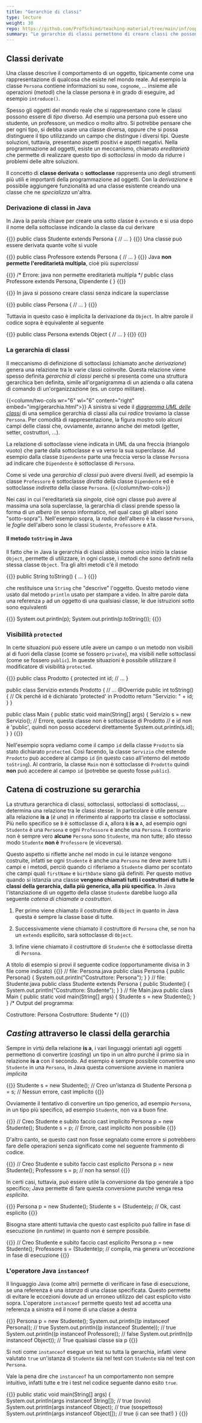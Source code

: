 ```yaml
---
title: "Gerarchie di classi"
type: lecture
weight: 30
repo: https://github.com/ProfSchimd/teaching-material/tree/main/inf/oop
summary: "Le gerarchie di classi permettono di creare classi che possono cambiare ed adattare il loro comportamento secondo le esigenze."
---
```


## Classi derivate
Una classe descrive il comportamento di un oggetto, tipicamente come una rappresentazione di
qualcosa che esiste nel mondo reale. Ad esempio la classe `Persona` contiene informazioni su
`nome`, `cognome`, ... insieme alle operazioni (*metodi*) che la classe persona è in grado
di eseguire, ad esempio `introduce()`.

Spesso gli oggetti del mondo reale che si rappresentano cone le classi possono essere di *tipo*
diverso. Ad esempio una persona può essere uno studente, un professore, un medico o molto altro.
Si potrebbe pensare che per ogni tipo, si debba usare una classe diversa, oppure che si possa
distinguere il tipo utilizzando un campo che distingue i diversi tipi. Queste soluzioni, tuttavia,
presentano aspetti positivi e aspetti negativi. Nella programmazione ad oggetti, esiste un
meccanismo, chiamato *ereditarietà* che permette di realizzare questo tipo di *sottoclassi* in
modo da ridurre i problemi delle altre soluzioni.

Il concetto di **classe derivata** o **sottoclasse** rappresenta uno degli strumenti più utili
e importanti della programmazione ad oggetti. Con la *derivazione* è possibile aggiungere
funzionalità ad una classe esistente creando una classe che ne *specializza* un'altra.

### Derivazione di classi in Java
In Java la parola chiave per creare una sotto classe è `extends` e si usa dopo il nome della
sottoclasse indicando la classe da cui derivare

{{<highlight java>}}
public class Studente extends Persona {
    // ...
}
{{</highlight>}}
Una classe può essere derivata quante volte si vuole

{{<highlight Java>}}
public class Professore extends Persona {
    // ...
}
{{</highlight>}}
Java **non permette l'ereditarietà multipla**, cioè più *superclassi*

{{<highlight java>}}
/* Errore: java non permette ereditarietà multipla */
public class Professore extends Persona, Dipendente {
}
{{</highlight>}}

{{<attention>}}
In java si possono creare classi senza indicare la superclasse

{{<highlight java>}}
public class Persona {
    // ...
}
{{</highlight>}}

Tuttavia in questo caso è implicita la derivazione da `Object`. In altre parole
il codice sopra è equivalente al seguente

{{<highlight java>}}
public class Persona extends Object {
    // ...
}
{{</highlight>}}
{{</attention>}}

### La **gerarchia** di classi
Il meccanismo di definizione di sottoclassi (chiamato anche *derivazione*) genera una
relazione tra le varie classi coinvolte. Questa relazione viene spesso definita
*gerarchia di classi* perché si presenta come una struttura gerarchica ben definita,
simile all'organigramma di un azienda o alla catena di comando di un'organizzazione
(es. un corpo militare). 

{{<column/two-cols wr="6" wl="6" content="right" embed="img/gerarchia.html">}}
A sinistra si vede il [*diagramma UML delle classi*]() di una semplice gerarchia
di classi alla cui *radice* troviamo la classe `Persona`. Per comodità di rappresentazione,
la figura mostro solo alcuni campi delle classi che, ovviamente, avranno anche dei
metodi (getter, setter, costruttori, ...).

La relazione di sottoclasse viene indicata in UML da una freccia (triangolo vuoto) che
parte dalla sottoclasse e va verso la sua superclasse. Ad esempio dalla classe `Dipendente`
parte una freccia verso la classe `Persona` ad indicare che `Dipendente` è sottoclasse di
`Persona`.

Come si vede una *gerarchia di classi* può avere diversi *livelli*, ad esempio la classe
`Professore` è sottoclasse *diretta* della classe `Dipendente` ed è sottoclasse *indiretta*
della classe `Persona`.
{{</column/two-cols>}}

Nei casi in cui l'ereditarietà sia *singola*, cioè ogni classe può avere al massima una
sola superclasse, la gerarchia di classi prende spesso la forma di un *albero* (in senso
informatico, nel qual caso gli alberi sono "sotto-sopra"). Nell'esempio sopra, la *radice*
dell'albero è la classe `Persona`, le *foglie* dell'albero sono le classi `Studente`,
`Professore` e `ATA`.

#### Il metodo `toString` in Java
Il fatto che in Java la gerarchia di classi abbia come unico inizio la classe `Object`,
permette di utilizzare, in ogni classe, i metodi che sono definiti nella stessa classe
`Object`. Tra gli altri metodi c'è il metodo

{{<highlight java>}}
public String toString() { ... }
{{</highlight>}}

che restituisce una `String` che "descrive" l'oggetto. Questo metodo viene usato dal
metodo `println` usato per stampare a video. In altre parole data una referenza `p`
ad un oggetto di una qualsiasi classe, le due istruzioni sotto sono equivalenti

{{<highlight java>}}
System.out.println(p);
System.out.println(p.toString());
{{</highlight>}}

### Visibilità `protected`
In certe situazioni può essere utile avere un campo o un metodo non visibili al di
fuori della classe (come se fossero `private`), ma visibili nelle sottoclassi (come
se fossero `public`). In queste situazioni è possibile utilizzare il modificatore di
visibilità `protected`.

{{<highlight java>}}
public class Prodotto {
    protected int id;
    // ...
}

public class Servizio extends Prodotto {
    // ...
    @Override
    public int toString() {
        // Ok perché id è dichiarato 'protected' in Prodotto
        return "Servizio: " + id;
    }
}

public class Main {
    public static void main(String[] args) {
        Servizio s = new Servizio();
        // Errore, questa classe non è sottoclasse di Prodotto
        // e id non è 'public', quindi non posso accedervi direttamente
        System.out.println(s.id);
    }
}
{{</highlight>}}

Nell'esempio sopra vediamo come il campo `id` della classe `Prodotto` sia stato
dichiarato `protected`. Così facendo, la classe `Servizio` che estende `Prodotto`
può accedere al campo `id` (in questo caso all'interno del metodo `toString`).
Al contrario, la classe `Main` non è sottoclasse di `Prodotto` quindi **non**
può accedere al campo `id` (potrebbe se questo fosse `public`).

## Catena di costruzione su gerarchia
La struttura gerarchica di classi, sottoclassi, sottoclassi di sottoclassi, ...
determina una relazione tra le classi stesse. In particolare è utile pensare alla
relazione **is a** (*è una*) in riferimento al rapporto tra classe e sottoclassi.
Più nello specifico se `B` è sottoclasse di `A`, allora `B` **is a** `A`, ad
esempio ogni `Studente` è una `Persona` e ogni `Professore` è anche una `Persona`.
Il contrario non è sempre vero **alcune** `Persona` sono `Studente`, ma non tutte;
allo stesso modo `Studente` **non è** `Professore` (e viceversa).

Questo aspetto si riflette anche nel modo in cui le istanze vengono costruite, infatti
se ogni `Studente` è anche una `Persona` ne deve avere tutti i campi e i metodi,
perciò quando ci riferiamo a `Studente` diamo per scontato che campi quali `firstName`
e `birthDate` siano già definiti. Per questo motivo quando si istanzia una classe
**vengono chiamati tutti i costruttori di tutte le classi della gerarchia, dalla
più generica, alla più specifica**. In Java l'istanziazione di un oggetto della classe
`Studente` darebbe luogo alla seguente *catena di chiamate a costruttori*.

1. Per primo viene chiamato il costruttore di `Object` in quanto in Java questa
è sempre la classe base di tutte.

2. Successivamente viene chiamato il costruttore di `Persona` che, se non ha un
`extends` esplicito, sarà sottoclasse di `Object`.

3. Infine viene chiamato il costruttore di `Studente` che è sottoclasse diretta
di `Persona`.

A titolo di esempio si provi il seguente codice (opportunamente divisa in 3 file come indicato)
{{<highlight java>}}
// file: Persona.java
public class Persona {
    public Persona() {
        System.out.println("Costruttore: Persona");
    }
}
// file: Studente.java
public class Studente extends Persona {
    public Studente() {
        System.out.println("Costruttore: Studente");
    }
}
// file Main.java
public class Main {
    public static void main(String[] args) {
        Studente s = new Studente();
    }
}
/*
Output del programma:

Costruttore: Persona
Costruttore: Studente
*/
{{</highlight>}}


## *Casting* attraverso le classi della gerarchia
Sempre in virtù della relazione **is a**, i vari linguaggi orientati agli
oggetti permettono di convertire (*casting*) un tipo in un altro purché
il primo sia in relazione **is a** con il secondo. Ad esempio è sempre
possibile convertire uno `Studente` in una `Persona`, in Java questa conversione
avviene in maniera *implicita*

{{<highlight java>}}
Studente s = new Studente(); // Creo un'istanza di Studente
Persona p = s; // Nessun errore, cast implicito
{{</highlight>}}

Ovviamente il tentativo di convertire un tipo generico, ad esempio `Persona`, in
un tipo più specifico, ad esempio `Studente`, non va a buon fine.

{{<highlight java>}}
// Creo Studente e subito faccio cast implicito
Persona p = new Studente(); 
Studente s = p; // Errore, cast implicito non possibile
{{</highlight>}}

D'altro canto, se questo cast non fosse segnalato come errore si potrebbero fare
delle operazioni senza significato come nel seguente frammento di codice.

{{<highlight java>}}
// Creo Studente e subito faccio cast esplicito
Persona p = new Studente(); 
Professore s = p; // non ha senso!
{{</highlight>}}

In certi casi, tuttavia, può essere utile la conversione da tipo generale a tipo
specifico; Java permette di fare questa conversione purché venga resa *esplicita*.

{{<highlight java>}}
Persona p = new Studente(); 
Studente s = (Studente)p; // Ok, cast esplicito
{{</highlight>}}

Bisogna stare attenti tuttavia che questo cast esplicito può fallire in fase di
esecuzione (in *runtime*) in quanto non è sempre possibile.

{{<highlight java>}}
// Creo Studente e subito faccio cast esplicito
Persona p = new Studente(); 
Professore s = (Studente)p; // compila, ma genera un'eccezione in fase di esecuzione
{{</highlight>}}

### L'operatore Java `instanceof`
Il linguaggio Java (come altri) permette di verificare in fase di esecuzione, se una
referenza è una *istanza* di una classe specificata. Questo permette di evitare le
eccezioni dovute ad un erroneo utilizzo del cast esplicito visto sopra. L'operatore
`instanceof` permette questo test ad accetta una referenza a sinistra ed il nome di una
classe a destra

{{<highlight java>}}
Persona p = new Studente();
System.out.println((p instanceof Persona)); // true
System.out.println((p instanceof Studente)); // true
System.out.println((p instanceof Professore)); // false
System.out.println((p instanceof Object)); // True qualsiasi classe sia p
{{</highlight>}}

Si noti come `instanceof` esegue un test su tutta la gerarchia, infatti viene valutato
`true` un'istanza di `Studente` sia nel test con `Studente` sia nel test con `Persona`.

Vale la pena dire che `instanceof` ha un comportamento non sempre intuitivo, infatti
tutte e tre i test nel codice seguente danno esito `true`.

{{<highlight java>}}
public static void main(String[] args) {       
    System.out.println(args instanceof String[]); // true (ovvio)
    System.out.println(args instanceof Object); // true (sospettoso)
    System.out.println(args instanceof Object[]); // true (i can see that!)
}
{{</highlight>}}
